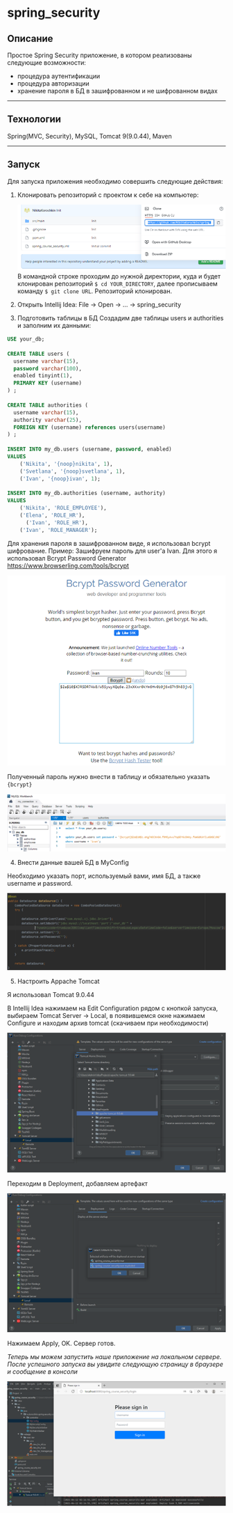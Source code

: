 # spring_security

## Описание
Простое Spring Security приложение, в котором реализованы следующие возможности:
- процедура аутентификации
- процедура авторизации
- хранение пароля в БД в зашифрованном и не шифрованном видах
---
## Технологии
Spring(MVC, Security), MySQL, Tomcat 9(9.0.44), Maven

---
## Запуск
Для запуска приложения необходимо совершить следующие действия:

1. Клонировать репозиторий с проектом к себе на компьютер:
    
    ![ScreenShot](screenshots/url.png "Копируем URL")
    В командной строке проходим до нужной директории, куда и будет клонирован репозиторий 
    `$ cd YOUR_DIRECTORY`, далее прописываем команду `$ git clone URL`. Репозиторий клонирован.

2. Открыть Intellij Idea: File -> Open -> ... -> spring_security


3. Подготовить таблицы в БД
Создадим две таблицы users и authorities и заполним их данными:
```sql
USE your_db;

CREATE TABLE users (
  username varchar(15),
  password varchar(100),
  enabled tinyint(1),
  PRIMARY KEY (username)
) ;

CREATE TABLE authorities (
  username varchar(15),
  authority varchar(25),
  FOREIGN KEY (username) references users(username)
) ;

INSERT INTO my_db.users (username, password, enabled)
VALUES
	('Nikita', '{noop}nikita', 1),
	('Svetlana', '{noop}svetlana', 1),
	('Ivan', '{noop}ivan', 1);
    
INSERT INTO my_db.authorities (username, authority)
VALUES
	('Nikita', 'ROLE_EMPLOYEE'),
	('Elena', 'ROLE_HR'),
      ('Ivan', 'ROLE_HR'),
	('Ivan', 'ROLE_MANAGER');
```
Для хранения пароля в зашифрованном виде, я использовал bcrypt шифрование.
Пример:
Зашифруем пароль для user'a Ivan. Для этого я использовал Bcrypt Password Generator https://www.browserling.com/tools/bcrypt

![](screenshots/bcryptgen.png)

Полученный пароль нужно внести в таблицу и обязательно указать `{bcrypt}`

![](screenshots/bcrypt.png)
 
4. Внести данные вашей БД в MyConfig
  
Необходимо указать порт, используемый вами, имя БД, а также username и password.

![config](screenshots/cfg.png)

5. Настроить Appache Tomcat

Я использовал Tomcat 9.0.44

В Intellij Idea нажимаем на Edit Configuration рядом с кнопкой запуска, выбираем Tomcat Server -> Local, в появившемся окне нажимаем Configure и находим архив tomcat (скачиваем при необходимости)

![](screenshots/tom1.png)

Переходим в Deployment, добавляем артефакт 

![](screenshots/tom2.png)

Нажимаем Apply, OK. Сервер готов.


*Теперь мы можем запустить наше приложение на локальном сервере. 
После успешного запуска вы увидите следующую страницу в браузере и сообщение в консоли*

![](screenshots/final.png)
